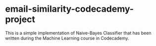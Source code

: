 # email-similarity-codecademy-project
This is a simple implementation of Naive-Bayes Classifier that has been written during the Machine Learning course in Codecademy.
